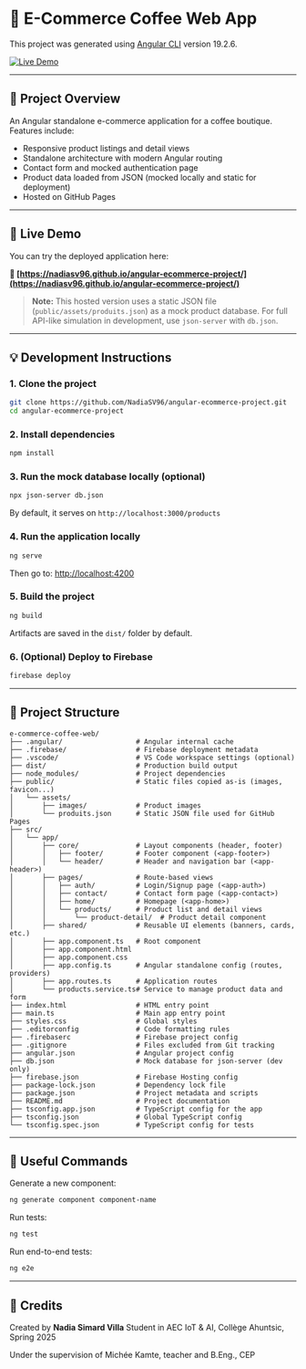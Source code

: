 # 🍵 E-Commerce Coffee Web App

This project was generated using [Angular CLI](https://github.com/angular/angular-cli) version 19.2.6.

[![Live Demo](https://img.shields.io/badge/🚀%20Live%20Demo-Click%20Here-green?style=for-the-badge)](https://nadiasv96.github.io/angular-ecommerce-project/)

---

## 📅 Project Overview

An Angular standalone e-commerce application for a coffee boutique. Features include:

* Responsive product listings and detail views
* Standalone architecture with modern Angular routing
* Contact form and mocked authentication page
* Product data loaded from JSON (mocked locally and static for deployment)
* Hosted on GitHub Pages

---

## 🚀 Live Demo

You can try the deployed application here:

**🔗 [https://nadiasv96.github.io/angular-ecommerce-project/](https://nadiasv96.github.io/angular-ecommerce-project/)**

> **Note:** This hosted version uses a static JSON file (`public/assets/produits.json`) as a mock product database.
> For full API-like simulation in development, use `json-server` with `db.json`.

---

## 💡 Development Instructions

### 1. Clone the project

```bash
git clone https://github.com/NadiaSV96/angular-ecommerce-project.git
cd angular-ecommerce-project
```

### 2. Install dependencies

```bash
npm install
```

### 3. Run the mock database locally (optional)

```bash
npx json-server db.json
```

By default, it serves on `http://localhost:3000/products`

### 4. Run the application locally

```bash
ng serve
```

Then go to: [http://localhost:4200](http://localhost:4200)

### 5. Build the project

```bash
ng build
```

Artifacts are saved in the `dist/` folder by default.

### 6. (Optional) Deploy to Firebase

```bash
firebase deploy
```

---

## 📂 Project Structure

```
e-commerce-coffee-web/
├── .angular/                  # Angular internal cache
├── .firebase/                 # Firebase deployment metadata
├── .vscode/                   # VS Code workspace settings (optional)
├── dist/                      # Production build output
├── node_modules/              # Project dependencies
├── public/                    # Static files copied as-is (images, favicon...)
│   └── assets/
│       ├── images/            # Product images
│       └── produits.json      # Static JSON file used for GitHub Pages
├── src/
│   └── app/
│       ├── core/              # Layout components (header, footer)
│       │   ├── footer/        # Footer component (<app-footer>)
│       │   └── header/        # Header and navigation bar (<app-header>)
│       ├── pages/             # Route-based views
│       │   ├── auth/          # Login/Signup page (<app-auth>)
│       │   ├── contact/       # Contact form page (<app-contact>)
│       │   ├── home/          # Homepage (<app-home>)
│       │   └── products/      # Product list and detail views
│       │       └── product-detail/  # Product detail component
│       ├── shared/            # Reusable UI elements (banners, cards, etc.)
│       ├── app.component.ts   # Root component
│       ├── app.component.html
│       ├── app.component.css
│       ├── app.config.ts      # Angular standalone config (routes, providers)
│       ├── app.routes.ts      # Application routes
│       └── products.service.ts# Service to manage product data and form
├── index.html                 # HTML entry point
├── main.ts                    # Main app entry point
├── styles.css                 # Global styles
├── .editorconfig              # Code formatting rules
├── .firebaserc                # Firebase project config
├── .gitignore                 # Files excluded from Git tracking
├── angular.json               # Angular project config
├── db.json                    # Mock database for json-server (dev only)
├── firebase.json              # Firebase Hosting config
├── package-lock.json          # Dependency lock file
├── package.json               # Project metadata and scripts
├── README.md                  # Project documentation
├── tsconfig.app.json          # TypeScript config for the app
├── tsconfig.json              # Global TypeScript config
└── tsconfig.spec.json         # TypeScript config for tests
```

---

## 🔧 Useful Commands

Generate a new component:

```bash
ng generate component component-name
```

Run tests:

```bash
ng test
```

Run end-to-end tests:

```bash
ng e2e
```

---

## 📄 Credits

Created by **Nadia Simard Villa**
Student in AEC IoT & AI, Collège Ahuntsic, Spring 2025  

Under the supervision of Michée Kamte, teacher and B.Eng., CEP


